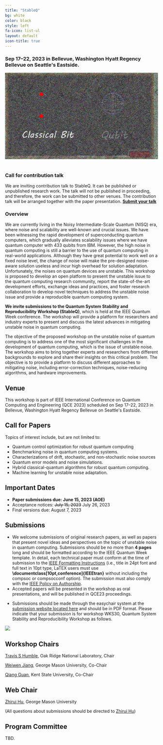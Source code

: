 ```yaml
---
title: "StableQ"
bg: white
color: black
style: left
fa-icon: list-ul
layout: default
icon-title: true
---
```

 
<div style="text-align:center;">
  <span class="fa-stack subtlecircle" style="font-size:64px; background:rgba(0,128,0,0.1)">
    <i class="fa fa-circle fa-stack-2x text-white"></i>
    <i class="fa fa-server fa-stack-1x text-green"></i>
  </span>
</div>

<!-- ### Held in conjunction with the  IEEE International Conference on Quantum Computing and Engineering ([QCE2023](https://qce.quantum.ieee.org/2023)), Sep 17–22, 2023. -->

### Sep 17–22, 2023 in Bellevue, Washington Hyatt Regency Bellevue on Seattle's Eastside.


<!-- https://www.hyatt.com/en-US/hotel/washington/hyatt-regency-bellevue-on-seattles-eastside/belle -->

<div style="text-align:center;">
  <img width="800px" src="img/image.jfif"/>
  &nbsp;  &nbsp;  &nbsp;  &nbsp;
</div>

### Call for contribution talk
We are inviting contribution talk to StableQ. It can be published or unpublished research work. The talk will not be published in proceeding, and therefore, the work can be submitted to other venues. The contribution talk will be arranged together with the paper presentation. [**Submit your talk**](https://stableq.github.io/reg)



### Overview

We are currently living in the Noisy Intermediate-Scale Quantum (NISQ) era, where noise and scalability are well-known and crucial issues. We have been witnessing the rapid development of superconducting quantum computers, which gradually alleviates scalability issues where we have quantum computer with 433 qubits from IBM. However, the high noise in quantum computing is still a barrier to the use of quantum computing in real-world applications. Although they have great potential to work well on a fixed noise level, the change of noise will make the pre-designed noise-aware solution useless and incur high overhead for solution adaptation. Unfortunately, the noises on quantum devices are unstable. This workshop is proposed to develop an open platform to present the unstable issue to the quantum computing research community, report the state-of-the-art development efforts, exchange ideas and practices, and foster research collaboration to develop novel techniques to address the unstable noise issue and provide a reproducible quantum computing system.

<!-- Introduction -->
**We invite submissions to the Quantum System Stability and Reproducibility Workshop (StableQ)**, which is held at the IEEE Quantum Week conference. The workshop will provide a platform for researchers and industry experts to present and discuss the latest advances in mitigating unstable noise in quantum computing.

<!-- objective -->
The objective of the proposed workshop on the unstable noise of quantum computing is to address one of the most significant challenges in the development of quantum computing, which is the issue of unstable noise. The workshop aims to bring together experts and researchers from different backgrounds to explore and share their insights on this critical problem. The objective is to provide a platform to discuss different approaches to mitigating noise, including error-correction techniques, noise-reducing algorithms, and hardware improvements.

<!--The detailed objectives are listed as follows:
* Develop a comprehensive understanding of the current state of research on unstable noise in quantum computing.
* Provide a platform for researchers and industry experts to present and discuss their latest findings and insights on mitigating unstable noise in quantum computing.
* Foster collaboration among researchers and industry experts to develop novel techniques and strategies for addressing unstable noise in quantum computing.
* Facilitate discussions on the limitations of current techniques and identify areas where further research is needed.
* Encourage the development of reproducible quantum computing systems that can effectively mitigate unstable noise.
* Provide an opportunity for attendees to network and build new collaborations in the field of quantum computing.
-->


<!-- 
<div style="text-align:center;">
  <p>
    <a href="qccc-cfp.txt">
      <i class="fa fa-file-text-o">&nbsp;<b>Download the QCCC-22 CFP </b></i>
    </a>
  </p>
</div> -->







## Venue

This workshop is part of IEEE International Conference on Quantum Computing and Engineering (QCE 2023) scheduled on Sep 17–22, 2023  in Bellevue, Washington Hyatt Regency Bellevue on Seattle's Eastside.

## Call for Papers

Topics of interest include, but are not limited to:
* Quantum control optimization for robust quantum computing
* Benchmarking noise in quantum computing systems.
* Characterizations of drift, stochastic, and non-stochastic noise sources
* Quantum error models and noise simulations.
* Hybrid classical-quantum algorithms for robust quantum computing.
* Machine learning for unstable noise adaptation.


## Important Dates 
* **Paper submissions due: June 15, 2023 (AOE)**
* Acceptance notices: ~~July 15, 2023~~ July 26, 2023
* Final versions due: August 7, 2023


## Submissions
* We welcome submissions of original research papers, as well as papers that present novel ideas and perspectives on the topic of unstable noise in quantum computing. Submissions should be no more than **4 pages** long and should be formatted according to the IEEE Quantum Week template. In detail, each technical paper must conform at the time of submission to the [IEEE Formatting Instructions](https://www.ieee.org/conferences/publishing/templates.html) (i.e., title in 24pt font and full text in 10pt type, LaTEX users must use **\documentclass[10pt,conference]{IEEEtran}** without including the compsoc or compsocconf option). The submission must also comply with the [IEEE Policy on Authorship](https://journals.ieeeauthorcenter.ieee.org/become-an-ieee-journal-author/publishing-ethics/).
* Accepted papers will be presented in the workshop as oral presentations, and will be published in QCE23 proceedings.
<!-- * Submissions should be made through the **New Submission** in the QCE23 [easychair system](https://easychair.org/my/conference?conf=qce23) and should be in PDF format. Please select the correct track (i.e., **WKS30-Papers-Quantum System Stability and Reproducibility**) when you create your submission, highlighted as follows. -->
* Submissions should be made through the easychair system at the [submission website located here](https://easychair.org/my/conference?conf=qce23) and should be in PDF format. Please indicate that your submission is for workshop WKS30, Quantum System Stability and Reproducibility Workshop as follows.

<!-- ![image](https://github.com/stableq/stableq.github.io/assets/134758671/ab5c1d71-c6eb-487e-8246-d223ce888774) -->
<img src="https://github.com/stableq/stableq.github.io/assets/134758671/ab5c1d71-c6eb-487e-8246-d223ce888774"  width="400">
    

## Workshop Chairs
[Travis S Humble](https://www.ornl.gov/staff-profile/travis-s-humble), Oak Ridge National Laboratory, Chair

[Weiwen Jiang](https://jqub.ece.gmu.edu/), George Mason University, Co-Chair

[Qiang Guan](https://www.cs.kent.edu/~qguan/), Kent State University, Co-Chair


## Web Chair

[Zhirui Hu](https://happybored.github.io/), George Mason University

(All questions about submissions should be directed to [Zhirui Hu](mailto:zhu2@gmu.edu))

## Program Committee
TBD.




<!--<script type='text/javascript' id='clustrmaps' src='//cdn.clustrmaps.com/map_v2.js?cl=ffffff&w=300&t=tt&d=cIhgYH1fFbP-ZJ070ZjU28sR5hr_iWckMoZ9Qd3Yw1c&co=1a6ea8'></script>-->
